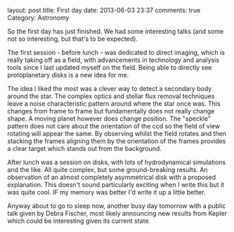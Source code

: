 layout: post
title: First day
date: 2013-06-03 23:37
comments: true
Category: Astronomy

So the first day has just finished. We had some interesting talks (and some not so interesting, but that's to be expected).

The first session - before lunch - was dedicated to direct imaging, which is really taking off as a field, with advancements in technology and analysis tools since I last updated myself on the field. Being able to directly see protoplanetary disks is a new idea for me. 

The idea I liked the most was a clever way to detect a secondary body around the star. The complex optics and stellar flux removal techniques leave a noise characteristic pattern around where the star once was. This changes from frame to frame but fundamentally does not really change shape. A moving planet however does change position. The "speckle" pattern does not care about the orientation of the ccd so the field of view rotating will appear the same. By observing whilst the field rotates and then stacking the frames aligning them by the orientation of the frames provides a clear target which stands out from the background.

After lunch was a session on disks, with lots of hydrodynamical simulations and the like. All quite complex, but some ground-breaking results. An observation of an almost completely asymmetrical disk with a proposed explanation. This doesn't sound particularly exciting when I write this but it was quite cool. IF my memory was better I'd write it up a little better.

Anyway about to go to sleep now, another busy day tomorrow with a public talk given by Debra Fischer, most likely announcing new results from Kepler which could be interesting given its current state.
